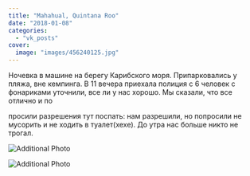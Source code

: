 ```yaml
---
title: "Mahahual, Quintana Roo"
date: "2018-01-08"
categories: 
  - "vk_posts"
cover:
  image: "images/456240125.jpg"
---
```


Ночевка в машине на берегу Карибского моря. Припарковались у пляжа, вне кемпинга. В 11 вечера приехала полиция с 6 человек с фонариками уточнили, все ли у нас хорошо. Мы сказали, что все отлично и по

<!--more--> просили разрешения тут поспать: нам разрешили, но попросили не мусорить и не ходить в туалет(хехе). До утра нас больше никто не трогал.

![Additional Photo](https://vodpop.ru/wp-content/uploads/2023/07/456240126.jpg)

![Additional Photo](https://vodpop.ru/wp-content/uploads/2023/07/456240127.jpg)
